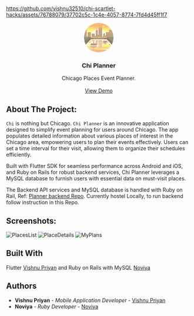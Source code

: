 
https://github.com/vishnu32510/chi-scartlet-hacks/assets/76788079/37702c5c-1c4e-4057-8774-7fd4d45ff1f7
<br/>
<p align="center">
  <a href="https://github.com/vishnu32510/chi-scartlet-hacks">
    <img src="assets/images/chicago.png" alt="Logo" width="80" height="80">
  </a>

  <h3 align="center">Chi Planner</h3>

  <p align="center">
    Chicago Places Event Planner.
    <br/>
    <br/>
    <a href="https://github.com/vishnu32510/chi-scartlet-hacks/assets/76788079/d77a63e1-2369-439d-83a2-9351aa15f6ca">View Demo</a>
  </p>
</p>



## About The Project:
`Chi` is nothing but Chicago. `Chi Planner` is an innovative application designed to simplify event planning for users around Chicago. The app populates detailed information about various places of interest in the Chicago area, empowering users to plan their events effectively. Users can set a time interval for their visit, allowing them to organize their schedules efficiently.

Built with Flutter SDK for seamless performance across Android and iOS, and Ruby on Rails for robust backend services, Chi Planner leverages a MySQL database to furnish users with essential data on must-visit places.

The Backend API services and MySQL database is handled with Ruby on Rail, Ref: [Planner backend Repo](https://github.com/noviya23/ChiPlanner). Currently hostel Locally, to run backend follow instruction in this Repo.

## Screenshots:
![PlacesList](https://github.com/vishnu32510/chi-scartlet-hacks/assets/76788079/7c425a36-6492-452e-8971-b26c10f26b8c)
![PlaceDetails](https://github.com/vishnu32510/chi-scartlet-hacks/assets/76788079/a00b1388-3b5b-42fc-9d1b-c9eb6279ac4d)
![MyPlans](https://github.com/vishnu32510/chi-scartlet-hacks/assets/76788079/71ab5597-62c9-4bdc-b0cd-1da2da20e307)

## Built With

Flutter [Vishnu Priyan](https://github.com/vishnu32510) and Ruby on Rails with MySQL [Noviya](https://github.com/noviya23)

## Authors

* **Vishnu Priyan** - *Mobile Application Developer* - [Vishnu Priyan](https://github.com/vishnu32510)
* **Noviya** - *Ruby Developer* - [Noviya](https://github.com/noviya23)

